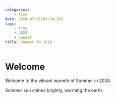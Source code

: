 ```yaml
---
categories:
    - time
date: 2024-07-01T09:24:18Z
tags:
    - time
    - 2024
    - Summer
title: Summer in 2024
---
```




# Welcome

Welcome to the vibrant warmth of Summer in 2024.

Summer sun shines brightly, warming the earth.


